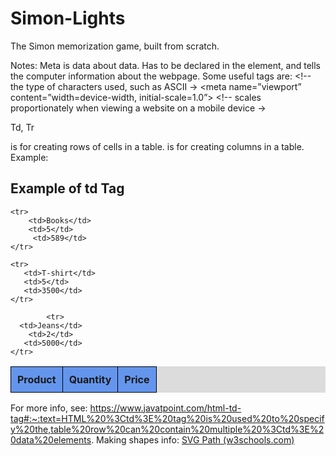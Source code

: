 # Simon-Lights
The Simon memorization game, built from scratch.

Notes:
Meta
<meta> is data about data. 
Has to be declared in the <head> </head> element, and tells the computer information about the webpage. Some useful <meta> tags are:
<meta charset=”UTF-8”>  <!-- the type of characters used, such as ASCII →
<meta name=”viewport” content=”width=device-width, initial-scale=1.0”> <!-- scales proportionately when viewing a website on a mobile device →

Td, Tr
<tr> </tr> is for creating rows of cells in a table. <td> </td> is for creating columns in a table. 
Example:
<!DOCTYPE html>  
<html>  
<head>  
    <title>HTML td tag</title>  
    <style>  
    th{  
     background-color: #6495ed;  
    }  
    th,td{  
        border: 1px solid black;  
        padding: 10px;  
        }  
    </style>  
</head>  
<body>  
  <h2>Example of td Tag</h2>  
  <table style=" border-collapse: collapse; background-color:#dcdcdc;">  
       <tr>  
    <th>Product</th>  
    <th>Quantity</th>  
    <th>Price</th>  
       </tr>  
  
    <tr>  
        <td>Books</td>    
        <td>5</td>  
         <td>589</td>  
    </tr>  
  
    <tr>  
       <td>T-shirt</td>   
       <td>5</td>  
       <td>3500</td>  
    </tr>  
              
            <tr>  
      <td>Jeans</td>      
        <td>2</td>  
       <td>5000</td>  
    </tr>  
  </table>  
</body>  
</html>  


For more info, see: https://www.javatpoint.com/html-td-tag#:~:text=HTML%20%3Ctd%3E%20tag%20is%20used%20to%20specify%20the,table%20row%20can%20contain%20multiple%20%3Ctd%3E%20data%20elements.
Making shapes info:
[SVG Path (w3schools.com)](https://www.w3schools.com/graphics/svg_path.asp)

